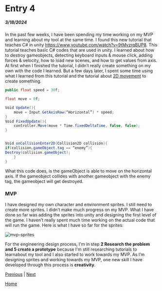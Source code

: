 # Entry 4
##### 3/18/2024

In the past few weeks, I have been spending my time working on my MVP and learning about my tool at the same time. I found this new tutorial that teaches C# in unity https://www.youtube.com/watch?v=9tMvzrqBUP8. This tutorial teaches basic C# codes that are used in unity. I learned about how to destroy gameobjects, detecting keyboard inputs & mouse click, adding forces & velocity, how to load new scenes, and how to get values from axis. 
At first when I finished the tutorial, I didn’t really create something on my own with the code I learned. But a few days later, I spent some time using what I learned from this tutorial and the tutorial about [2D movement](https://www.youtube.com/watch?v=dwcT-Dch0bA) to create something. 

```C#
public float speed = 30f;

float move = 0f;

Void Update(){
	move = Input.GetAxisRaw(“Horizontal”) * speed;
}
Void FixedUpdate(){
	controller.Move(move * Time.fixedDeltaTime, false, false);
}


Void onCollisionEnter2D(Collision2D collision){
if(collision.gameObject.tag == “enemy”){
Destroy(collision.gameObject);
	}
}
```
What this code does, is the gameObject is able to move on the horizontal axis. If the gameobject collides with another gameobject with the enemy tag, the gameobject will get destroyed.

### MVP
I have designed my own character and environment sprites. I still need to create more sprites. I didn’t make much progress on my MVP. What I have done so far was adding the sprites into unity and designing the first level of the game. I haven’t really spent much time working on the actual code that will run the game. Here is what I have so far for the sprites:

![mvp-sprites](https://github.com/menghanj8072/apcsa-freedom-project/assets/91750586/21a2338e-bf87-4a56-86f9-b18fad06fea7)

For the engineering design process, I'm in step **2 Research the problem and 5 create a prototype** because I'm still researching tutorials to learnabout my tool and I also started to work towards my MVP. As I’m designing sprites and working towards my MVP, one new skill I have developed through this process is **creativity**.

[Previous](entry03.md) | [Next](entry05.md)

[Home](../README.md)
